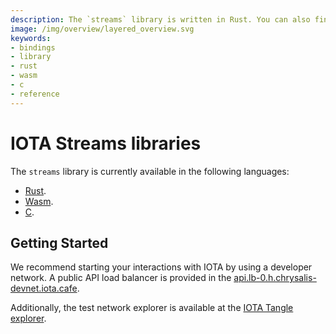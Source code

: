 ```yaml
---
description: The `streams` library is written in Rust. You can also find bindings written for wasm and C.
image: /img/overview/layered_overview.svg
keywords:
- bindings
- library
- rust
- wasm
- c
- reference
---
```

# IOTA Streams libraries

The `streams` library is currently available in the following languages:

- [Rust](rust/getting_started). 
- [Wasm](wasm/getting_started). 
- [C](c/getting_started). 

## Getting Started

We recommend starting your interactions with IOTA by using a developer network. A public API load balancer is provided in the [api.lb-0.h.chrysalis-devnet.iota.cafe](api.lb-0.h.chrysalis-devnet.iota.cafe).

Additionally, the test network explorer is available at the [IOTA Tangle explorer](https://explorer.iota.org/devnet/).